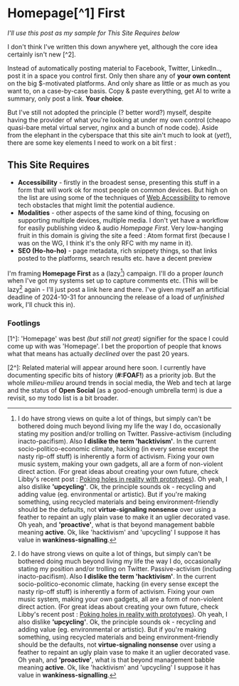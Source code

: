 # Homepage[^1] First

*I'll use this post as my sample for This Site Requires below*

I don't think I've written this down anywhere yet, although the core idea certainly isn't new [^2].

Instead of automatically posting material to Facebook, Twitter, LinkedIn.., post it in a space you control first. Only then share any of **your own content** on the big $-motivated platforms. And only share as little or as much as you want to, on a case-by-case basis. Copy & paste everything, get AI to write a summary, only post a link. **Your choice**.

But I've still not adopted the principle (? better word?) myself, despite having the provider of what you're looking at under my own control (cheapo quasi-bare metal virtual server, nginx and a bunch of node code). Aside from the elephant in the cyberspace that this site ain't much to look at (*yet!*), there are some key elements I need to work on a bit first :

## This Site Requires

* **Accessibility** - firstly in the broadest sense, presenting this stuff in a form that will work ok for most people on common devices. But high on the list are using some of the techniques of [Web Accessibility](https://www.w3.org/WAI/fundamentals/accessibility-intro/) to remove tech obstacles that might limit the potential audience.
* **Modalities** - other aspects of the same kind of thing, focusing on supporting multiple devices, multiple media. I don't yet have a workflow for easily publishing video & audio *Homepage First*. Very low-hanging fruit in this domain is giving the site a feed : Atom format first (because I was on the WG, I think it's the only RFC with my name in it).
* **SEO (Ho-ho-ho)** - page metadata, rich snippety things, so that links posted to the platforms, search results etc. have a decent preview

I'm framing **Homepage First** as a (lazy[^3]) campaign. I'll do a proper *launch* when I've got my systems set up to capture comments etc. (This will be lazy[^3] again - I'll just post a link here and there. I've given myself an artificial deadline of 2024-10-31 for announcing the release of a load of *unfinished* work, I'll chuck this in).

### Footlings

[1^]: 'Homepage' was best *(but still not great)* signifier for the space I could come up with was 'Homepage'. I bet the proportion of people that knows what that means has actually *declined* over the past 20 years.

[2^]: Related material will appear around here soon. I currently have documenting specific bits of history (**#:FOAF!**) as a priority job. But the whole *milieu-milieu* around trends in social media, the Web and tech at large and the status of **Open Social** (as a good-enough umbrella term) is due a revisit, so my todo list is a bit broader.  

[^3]: I do have strong views on quite a lot of things, but simply can't be bothered doing much beyond living my life the way I do, occasionally stating my position and/or trolling on Twitter. Passive-activism (including inacto-pacifism). Also **I dislike the term 'hacktivism'**. In the current socio-politico-economic climate, hacking (in every sense except the nasty rip-off stuff) is inherently a form of activism. Fixing your own music system, making your own gadgets, all are a form of non-violent direct action. (For great ideas about creating your own future, check Libby's recent post : [Poking holes in reality with prototypes](https://planb.nicecupoftea.org/2024/08/26/poking-holes-in-reality-with-prototypes/)).
Oh yeah, I also dislike **'upcycling'**. Ok, the principle sounds ok - recycling and adding value (eg. environmental or artistic). But if you're making something, using recycled materials and being environment-friendly should be the defaults, not **virtue-signaling nonsense** over using a feather to repaint an ugly plain vase to make it an uglier decorated vase.
Oh yeah, and **'proactive'**, what is that beyond management babble meaning **active**. Ok, like 'hacktivism' and 'upcycling' I suppose it has value in **wankiness-signalling**.   
